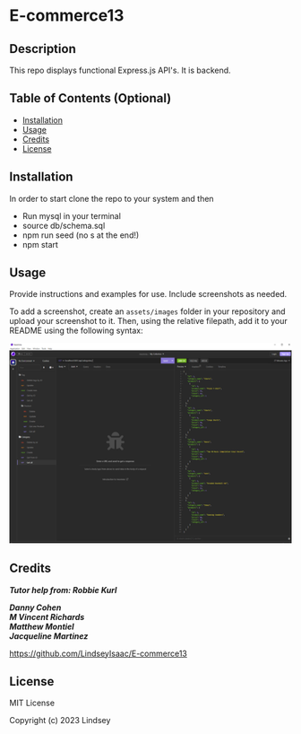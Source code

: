 # E-commerce13

## Description

This repo displays functional Express.js API's.
It is backend.
## Table of Contents (Optional)

- [Installation](#installation)
- [Usage](#usage)
- [Credits](#credits)
- [License](#license)

## Installation

In order to start clone the repo to your system and then<br>

- Run mysql in your terminal
- source db/schema.sql
- npm run seed (no s at the end!)
- npm start


## Usage

Provide instructions and examples for use. Include screenshots as needed.

To add a screenshot, create an `assets/images` folder in your repository and upload your screenshot to it. Then, using the relative filepath, add it to your README using the following syntax:

 ![insomnia](/images/Capture.PNG)
 
## Credits

***Tutor help from: Robbie Kurl***<br>

***Danny Cohen***<br>
***M Vincent Richards***<br>
***Matthew Montiel***<br>
***Jacqueline Martinez***<br>

https://github.com/LindseyIsaac/E-commerce13

## License

MIT License

Copyright (c) 2023 Lindsey